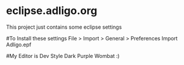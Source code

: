 # eclipse.adligo.org
This project just contains some eclipse settings

#To Install these settings
File > Import > General > Preferences
Import Adligo.epf

#My Editor is 
Dev Style
Dark Purple
Wombat
:)
